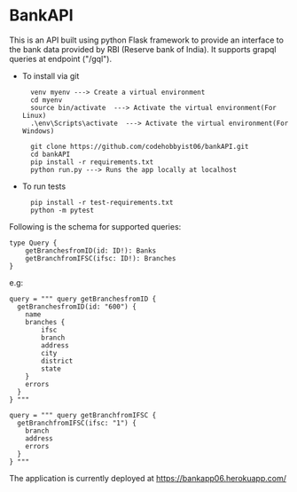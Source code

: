 # BankAPI
This is an API built using python Flask framework to provide an interface
to the bank data provided by RBI (Reserve bank of India). It supports grapql 
queries at endpoint ("/gql").  

* To install via git
  ```
    venv myenv ---> Create a virtual environment
    cd myenv
    source bin/activate  ---> Activate the virtual environment(For Linux)
    .\env\Scripts\activate  ---> Activate the virtual environment(For Windows)
    
    git clone https://github.com/codehobbyist06/bankAPI.git
    cd bankAPI
    pip install -r requirements.txt
    python run.py ---> Runs the app locally at localhost
  ```

* To run tests
  ```
    pip install -r test-requirements.txt
    python -m pytest
  ```
Following is the schema for supported queries:
```
type Query {
    getBranchesfromID(id: ID!): Banks
    getBranchfromIFSC(ifsc: ID!): Branches
}
```
e.g:
```
query = """ query getBranchesfromID {
  getBranchesfromID(id: "600") {
    name
    branches {
        ifsc
        branch
        address
    	city
    	district
    	state
    }
    errors
  }
} """
```
```
query = """ query getBranchfromIFSC {
  getBranchfromIFSC(ifsc: "1") {
    branch
    address
    errors
  }
} """
```
The application is currently deployed at https://bankapp06.herokuapp.com/

